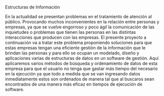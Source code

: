 Estructuras de Información
 
En la actualidad se presentan problemas en el tratamiento de atención al público. Provocando muchos inconvenientes en la relación entre personas y empresas, ya que se vuelve engorroso y poco ágil la comunicación de las inquietudes o problemas que tienen las personas en las distintas interacciones que producen con las empresas.
	El presente proyecto a continuación va a tratar este problema proponiendo soluciones para que estas empresas tengan una eficiente gestión de la información que le brindan las personas y para ello se ocupan un modelado, diseño y aplicaciones varias de estructuras de datos en un software de gestión.
	Aquí aplicaremos varios métodos de búsqueda y ordenamiento de datos de esta empresa para que el usuario no tenga que gastar más tiempo del necesario en la ejecución ya que todo a medida que se van ingresando datos inmediatamente estos son ordenados de manera tal que al buscaros sean encontrados de una manera más eficaz en tiempos de ejecución de software.
